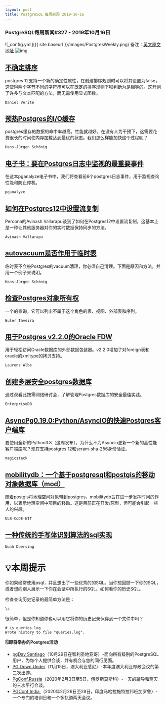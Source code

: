 ```yaml
---
layout: post
title: PostgreSQL 每周新闻 2019-10-16
---
```

### PostgreSQL每周新闻#327 - 2019年10月16日
![_config.yml]({{ site.baseurl }}/images/PostgresWeekly.png)
备注：[英文原文地址](https://postgresweekly.com/issues/327)
![img](https://res.cloudinary.com/cpress/image/upload/w_1280,e_sharpen:60/v1571171920/atzjvqowzsi1oceo6pxu.png)
## [不确定排序](https://postgresweekly.com/link/78480/web)
postgres 12支持一个新的确定性属性，在创建排序规则时可以将其设置为false，这使得两个字节不同的字符串可以在既定的排序规则下呗判断为是相等的。这开创了许多与文本匹配的方法，而无需使用显式函数。


`Daniel Verité `
## [预热Postgres的I/O缓存](https://postgresweekly.com/link/78481/web)
postgres缓存的数据的命中率越高，性能就越好。在没有人为干预下，这需要花费很长的时间使内存加载达到最优的状态。我们怎么样能加快这个过程呢？


`Hans-Jürgen Schönig `
## [电子书：要在Postgres日志中监视的最重要事件](https://postgresweekly.com/link/78482/web)
在这本pganalyze电子书中，我们将查看前6个postgres日志事件，用于监视查询性能和防止停机。


`pganalyze `
## [如何在Postgres12中设置流复制](https://postgresweekly.com/link/78483/web)
Percona的Avinash Vallarapu谈到了如何在Postgres12中设置流复制，这基本上是一种让其他服务器对你的实时数据保持同步的方法。


`Avinash Vallarapu `
## [autovacuum是否作用于临时表](https://postgresweekly.com/link/78484/web)
临时表不会被Postgres的vacuum清理，你必须自己清理。下面是原因和方法，并用一个例子来说明。

`Hans-Jürgen Schönig `



## [检查Postgres对象所有权](https://postgresweekly.com/link/78486/web)

一个的查询，它可以列出不属于这个角色的表、视图、外部表和序列。


`Euler Taveira `
## [用于Postgres v2.2.0的Oracle FDW](https://postgresweekly.com/link/78487/web)
用于轻松访问Oracle数据库的外部数据包装器。v2.2.0增加了对foreign表和oracle的xmltype的拷贝支持。

`Laurenz Albe `

## [创建多层安全postgres数据库](https://postgresweekly.com/link/78488/web)
通过观看此按需网络研讨会，了解管理Postgres数据库的安全最佳实践。


`EnterpriseDB `
## [AsyncPg0.19.0:Python/AsyncIO的快速Postgres客户端库](https://postgresweekly.com/link/78489/web)
要使用全新的Python3.8（这周发布），为什么不为Asyncio更新一个新的高性能客户端库呢？现在支持postgres 12和scram-sha-256身份验证。


`magicstack `
## [mobilitydb：一个基于postgresql和postgis的移动对象数据库（mod）](https://postgresweekly.com/link/78490/web)
随着postgis将地理空间对象带到postgres，mobilitydb旨在进一步发挥时间的作用，以表示地理空间中项目的移动。这是目前正在开发/原型，但可能会引起一些人的兴趣。


`ULB-CoDE-WIT `
## [一种传统的手写体识别算法的sql实现](https://postgresweekly.com/link/78491/web)

`Noah Doersing `
# 💡本周提示

你如果经常使用psql，并且想出了一些优秀的的SQL。当你想回顾一下你的SQL，或者想向别人展示一下你在会话中所执行的SQL。如何看你的历史SQL。


检查查询历史记录的最简单方法是：


```
\s
```


很简单，但是你知道你也可以用它将你的历史记录保存到一个文件中吗？


```
# \s queries.log
Wrote history to file "queries.log".
```


**🗓即将举办的Postgres活动**
- [pgDay Santiago](https://postgresweekly.com/link/78492/web)（10月29日在智利圣地亚哥）-面向所有级别的PostgreSQL用户，为每个人提供会谈，并有机会与您的同行见面。
- [PG Down Under](https://postgresweekly.com/link/78493/web)（11月15日，澳大利亚悉尼）-本年度澳大利亚邮政会议的第二次出游。
- [PgConf.Russia](https://postgresweekly.com/link/78494/web)（2020年2月3日至5日，俄罗斯莫斯科）-一天的辅导和两天的三次平行会谈。
- [PGConf India ](https://postgresweekly.com/link/78495/web)（2020年2月26日至28日，印度马哈拉施特拉邦班加罗鲁）-一个专门的培训日和一个多轨道两天会议。

